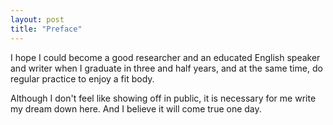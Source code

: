 ```yaml
---
layout: post
title: "Preface"
---
```


I hope I could become a good researcher and an educated English speaker and writer when I graduate in three and half years, and at the same time, do regular practice to enjoy a fit body.

Although I don't feel like showing off in public, it is necessary for me write my dream down here. And I believe it will come true one day.
